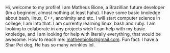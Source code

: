  Hi, welcome to my profile!
 I am Matheus Bione, a Brazillian future developer (Im a beginner, almost nothing at least haha). I have some basic knoledge about bash, linux, C++, anonimity and    etc. I will start computer science in college, I am into that. I am currently learning linux, bash and ruby. I am looking to colaborate in any projects wich I can help with my basic knoledge, and I am looking for help with literally everything, that would be awesome. How to reach me: mathenbiolis@gmail.com. Fun fact: I have a Shar Pei dog, He has so many wrinkles lol.


